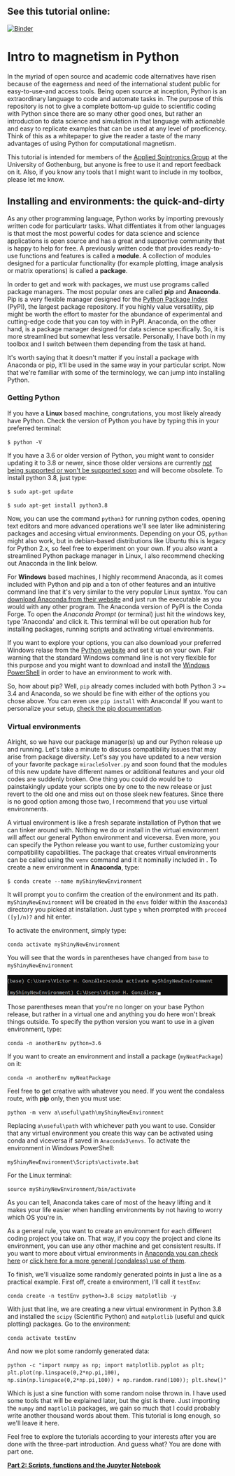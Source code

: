 ## See this tutorial online:
[![Binder](https://mybinder.org/badge_logo.svg)](https://mybinder.org/v2/gh/AkravasTheWise/Intro-to-magnetism-in-python/HEAD?filepath=binder_tutorial%2FREADME.ipynb)

# Intro to magnetism in Python
In the myriad of open source and academic code alternatives have risen because of the eagerness and need of the international student public for easy-to-use-and access tools. Being open source at inception, Python is an extraordinary language to code and automate tasks in. The purpose of this repository is not to give a complete bottom-up guide to scientific coding with Python since there are so many other good ones, but rather an introduction to data science and simulation in that language with actionable and easy to replicate examples that can be used at any level of proeficency. Think of this as a whitepaper to give the reader a taste of the many advantages of using Python for computational magnetism.

This tutorial is intended for members of the [Applied Spintronics Group](http://www.akermanlab.com/) at the University of Gothenburg, but anyone is free to use it and report feedback on it. Also, if you know any tools that I might want to include in my toolbox, please let me know.

## Installing and environments: the quick-and-dirty

As any other programming language, Python works by importing prevously written code for particulartr tasks. What diffentiates it from other languages is that most the most powerful codes for data science and science applications is open source and has a great and supportive community that is happy to help for free. A previously written code that provides ready-to-use functions and features is called a **module**. A collection of modules designed for a particular functionality (for example plotting, image analysis or matrix operations) is called a **package**. 

In order to get and work with packages, we must use programs called package managers. The most popular ones are called **pip** and **Anaconda**. Pip is a very flexible manager designed for the [Python Package Index](https://pypi.org/) (PyPI), the largest package repository. If you highly value versatility, pip might be worth the effort to master for the abundance of experimental and cutting-edge code that you can toy with in PyPI. Anaconda, on the other hand, is a package manager designed for data science specifically. So, it is more streamlined but somewhat less versatile. Personally, I have both in my toolbox and I switch between them depending from the task at hand. 

It's worth saying that it doesn't matter if you install a package with Anaconda or pip, it'll be used in the same way in your particular script. Now that we're familiar with some of the terminology, we can jump into installing Python.

### Getting Python

If you have a **Linux** based machine, congrutations, you most likely already have Python. Check the version of Python you have by typing this in your preferred terminal:

`$ python -V`

If you have a 3.6 or older version of Python, you might want to consider updating it to 3.8 or newer, since those older versions are currently [not being supported or won't be supported soon](https://www.python.org/downloads/) and will become obsolete. To install python 3.8, just type:

`$ sudo apt-get update`
    
`$ sudo apt-get install python3.8 `

Now, you can use the command `python3` for running python codes, opening text editors and more advanced operations we'll see later like administering packages and accesing virtual environments. Depending on your OS, `python` might also work, but in debian-based distributions like Ubuntu this is legacy for Python 2.x, so feel free to experiment on your own. If you also want a streamlined Python package manager in Linux, I also recommend checking out Anaconda in the link below.

For **Windows** based machines, I highly recommend Anaconda, as it comes included with Python and pip and a ton of other features and an intuitive command line that it's very similar to the very popular Linux syntax. You can [download Anaconda from their website](https://www.anaconda.com/products/individual) and just run the executable as you would with any other program. The Anaconda version of PyPI is the Conda Forge. To open the *Anaconda Prompt* (or terminal) just hit the windows key, type 'Anaconda' and click it. This terminal will be out operation hub for installing packages, running scripts and activating virtual environments.

If you want to explore your options, you can also download your preferred Windows relase from the [Python website](https://www.python.org/downloads/) and set it up on your own. Fair warning that the standard Windows command line is not very flexible for this purpose and you might want to download and install the [Windows PowerShell](https://docs.microsoft.com/en-us/powershell/scripting/overview?view=powershell-7.1) in order to have an environment to work with.

So, how about pip? Well, `pip` already comes included with both Python 3 >= 3.4 and Anaconda, so we should be fine with either of the options you chose above. You can even use `pip install` with Anaconda! If you want to personalize your setup, [check the pip documentation](https://pip.pypa.io/en/latest/installing/).

### Virtual environments

Alright, so we have our package manager(s) up and our Python release up and running. Let's take a minute to discuss compatibility issues that may arise from package diversity. Let's say you have updated to a new version of your favorite package `miracleSolver.py` and soon found that the modules of this new update have different names or additional features and your old codes are suddenly broken. One thing you could do would be to painstakingly update your scripts one by one to the new release or just revert to the old one and miss out on those sleek new features. Since there is no good option among those two, I recommend that you use virtual environments.

A virtual environment is like a fresh separate installation of Python that we can tinker around with. Nothing we do or install in the virtual environment will affect our general Python environment and viceversa. Even more, you can specify the Python release you want to use, further customizing your compatibility capabilities. The package that creates virtual environments can be called using the `venv` command and it it nominally included in . To create a new environment in **Anaconda**, type:

`$ conda create --name myShinyNewEnvironment `

It will prompt you to confirm the creation of the environment and its path. `myShinyNewEnvironment` will be created in the `envs` folder within the `Anaconda3` directory you picked at installation. Just type `y` when prompted with `proceed ([y]/n)?` and hit enter. 
    
To activate the environment, simply type:

`conda activate myShinyNewEnvironment`
    
You will see that the words in parentheses have changed from `base` to `myShinyNewEnvironment`
    
![Change of command line in the new environment](images/newenv_Anaconda.png)

Those parentheses mean that you're no longer on your base Python release, but rather in a virtual one and anything you do here won't break things outside. To specify the python version you want to use in a given environment, type:
    
`conda -n anotherEnv python=3.6`
    
If you want to create an environment and install a package (`myNeatPackage`) on it:
    
`conda -n anotherEnv myNeatPackage`
    
Feel free to get creative with whatever you need. If you went the condaless route, with **pip** only, then you must use:

`python -m venv a\useful\path\myShinyNewEnvironment`
   
Replacing `a\useful\path` with whichever path you want to use. Consider that any virtual environment you create this way can be activated using conda and viceversa if saved in `Anaconda3\envs`. To activate the environment in Windows PowerShell:

`myShinyNewEnvironment\Scripts\activate.bat`

For the Linux terminal:

`source myShinyNewEnvironment/bin/activate`

As you can tell, Anaconda takes care of most of the heavy lifting and it makes your life easier when handling environments by not having to worry which OS you're in. 
    
As a general rule, you want to create an environment for each different coding project you take on. That way, if you copy the project and clone its environment, you can use any other machine and get consistent results. If you want to more about virtual environments in [Anaconda you can check here](https://docs.conda.io/projects/conda/en/latest/user-guide/tasks/manage-environments.html) or [click here for a more general (condaless) use of them](https://docs.python.org/3/library/venv.html).
    
To finish, we'll visualize some randomly generated points in just a line as a practical example. First off, create a environment, I'll call it `testEnv`:
    
`conda create -n testEnv python=3.8 scipy matplotlib -y`
    
With just that line, we are creating a new virtual environment in Python 3.8 and installed the `scipy` (Scientific Python) and `matplotlib` (useful and quick plotting) packages. Go to the environment:
    
`conda activate testEnv`
    
And now we plot some randomly generated data:
    
`python -c "import numpy as np; import matplotlib.pyplot as plt; plt.plot(np.linspace(0,2*np.pi,100), np.sin(np.linspace(0,2*np.pi,100)) + np.random.rand(100)); plt.show()"`
    
Which is just a sine function with some random noise thrown in. I have used some tools that will be explained later, but the gist is there. Just importing the `numpy` and `maptlolib` packages, we gain so much that I could probably write another thousand words about them. This tutorial is long enough, so we'll leave it here.
    
Feel free to explore the tutorials according to your interests after you are done with the three-part introduction. And guess what? You are done with part one.
    
[**Part 2: Scripts, functions and the Jupyter Notebook**](ScriptsJupyter.md)
